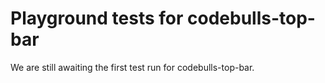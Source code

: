 # Playground tests for codebulls-top-bar
We are still awaiting the first test run for codebulls-top-bar.
